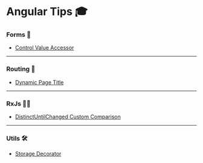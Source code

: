 # Angular Tips 🎓

### Forms 📝

- [Control Value Accessor](https://github.com/Mattewn99/angular-tips/tree/forms/control-value-accessor)

---

### Routing 🚦

- [Dynamic Page Title](https://github.com/Mattewn99/angular-tips/tree/routing/dynamic-page-title)

---

### RxJs 😵‍💫

- [DistinctUntilChanged Custom Comparison](https://github.com/Mattewn99/angular-tips/tree/rxjs/distinct-until-changed-custom)

---

### Utils 🛠

- [Storage Decorator](https://github.com/Mattewn99/angular-tips/tree/utils/storage-decorator)
